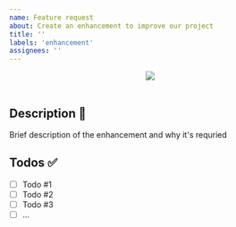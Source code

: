 ```yaml
---
name: Feature request
about: Create an enhancement to improve our project
title: ''
labels: 'enhancement'
assignees: ''
---
```


<div align="center">
    <img src="https://user-images.githubusercontent.com/74761380/225864123-cea55602-cf6c-4f28-860d-b2dc68267521.png">
</div>

<br>

## Description 💭
Brief description of the enhancement and why it's requried

## Todos ✅
- [ ] Todo #1
- [ ] Todo #2
- [ ] Todo #3
- [ ] ...
